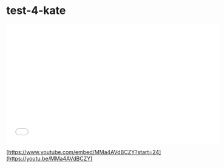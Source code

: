 # test-4-kate


<iframe width="560" height="315"
src="[https://www.youtube.com/embed/MUQfKFzIOeU](https://youtu.be/MMa4AVdBCZY)" 
frameborder="0" 
allow="accelerometer; autoplay; encrypted-media; gyroscope; picture-in-picture" 
allowfullscreen></iframe>

[https://www.youtube.com/embed/MMa4AVdBCZY?start=24](https://youtu.be/MMa4AVdBCZY)

